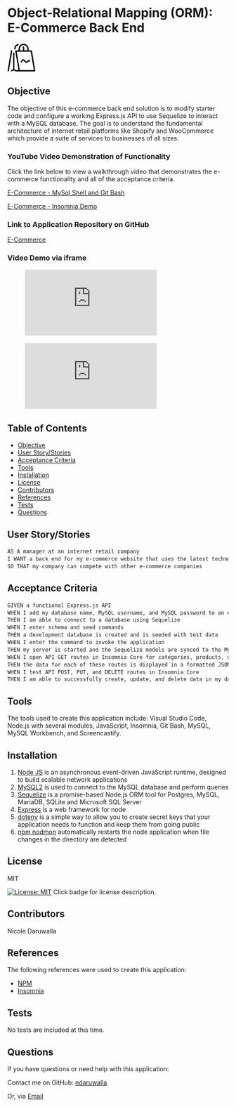 # Object-Relational Mapping (ORM): E-Commerce Back End
![HERE](Assets/img/shopping.png)
<!-- image credit: this image is from icons8-->

## Objective
The objective of this e-commerce back end solution is to modify starter code and configure a working Express.js API to use Sequelize to interact with a MySQL database. The goal is to understand the fundamental architecture of internet retail platforms like Shopify and WooCommerce which provide a suite of services to businesses of all sizes. 

### YouTube Video Demonstration of Functionality
 Click the link below to view a walkthrough video that demonstrates the e-commerce functionality and all of the acceptance criteria. 

  [E-Commerce - MySql Shell and Git Bash ](https://youtu.be/jcGFQb_2eVE)

  [E-Commerce - Insomnia Demo](https://youtu.be/SoAVIbCq22M)

  
  ### Link to Application Repository on GitHub 
  [E-Commerce](https://github.com/NDaruwalla/e-commerce-backend)

  ### Video Demo via iframe

  <!-- blank line -->
  <figure class="video_container">
    <iframe src="https://drive.google.com/file/d/1SiPQDJJVS8qZ6ryru0SVEr0LGpS3OSbS/preview" frameborder="0" allowfullscreen="true"> </iframe>
  </figure>
  <!-- blank line -->

  <!-- blank line -->
  <figure class="video_container">
    <iframe src="https://drive.google.com/file/d/1gWPMrFTnQCVNpoC29FgInLOquzzfhz3i/preview" frameborder="0" allowfullscreen="true"> </iframe>
  </figure>
  <!-- blank line -->


  ## Table of Contents
  - [Objective](#description)
  - [User Story/Stories](#story)
  - [Acceptance Criteria](#criteria)
  - [Tools](#tools)
  - [Installation](#installation)
  - [License](#license)
  - [Contributors](#contributors)
  - [References](#references)
  - [Tests](#tests)
  - [Questions](#questions)

  ## User Story/Stories
```md
AS A manager at an internet retail company
I WANT a back end for my e-commerce website that uses the latest technologies
SO THAT my company can compete with other e-commerce companies
```

  
  ## Acceptance Criteria
```md
GIVEN a functional Express.js API
WHEN I add my database name, MySQL username, and MySQL password to an environment variable file
THEN I am able to connect to a database using Sequelize
WHEN I enter schema and seed commands
THEN a development database is created and is seeded with test data
WHEN I enter the command to invoke the application
THEN my server is started and the Sequelize models are synced to the MySQL database
WHEN I open API GET routes in Insomnia Core for categories, products, or tags
THEN the data for each of these routes is displayed in a formatted JSON
WHEN I test API POST, PUT, and DELETE routes in Insomnia Core
THEN I am able to successfully create, update, and delete data in my database
```

  ## Tools
  The tools used to create this application include: Visual Studio Code, Node.js with several modules, JavaScript, Insomnia, Git Bash, MySQL, MySQL Workbench, and Screencastify.

  ## Installation

  1. [Node JS](https://nodejs.org/en/download/) is an asynchronous event-driven JavaScript runtime, designed to build scalable network applications
  2. [MySQL2](https://www.npmjs.com/package/mysql2) is used to connect to the MySQL database and perform queries
  3. [Sequelize](https://www.npmjs.com/package/sequelize) is a promise-based Node.js ORM tool for Postgres, MySQL, MariaDB, SQLite and Microsoft SQL Server
  4. [Express](https://www.npmjs.com/package/express) is a web framework for node
  5. [dotenv](https://www.npmjs.com/package/dotenv) is a simple way to allow you to create secret keys that your application needs to function and keep them from going public
  6. [npm nodmon](https://www.npmjs.com/package/nodemon) automatically restarts the node application when file changes in the directory are detected


  ## License
  MIT
  
  [![License: MIT](https://img.shields.io/badge/License-MIT-yellow.svg)](https://opensource.org/licenses/MIT)  Click badge for license description.
  
  ## Contributors
  Nicole Daruwalla 

  ## References
  The following references were used to create this application: 
 
  * [NPM](https://docs.npmjs.com/about-npm)
  * [Insomnia](https://support.insomnia.rest/category/152-using-insomnia)
  

  ## Tests
  No tests are included at this time.

  ## Questions
  If you have questions or need help with this application:

  Contact me on GitHub:
  [ndaruwalla](https://github.com/ndaruwalla)
 
  Or, via [Email](mailto:nicole.daruwalla@gmail.com)


